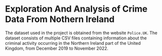 # Exploration And Analysis of Crime Data From Nothern Ireland
The dataset used in the project is obtained from the website `Police.UK`. The dataset consists of multiple CSV files containing information about the criminal activity occurring in the Northern Ireland part of the United Kingdom, from December 2019 to November 2022.
